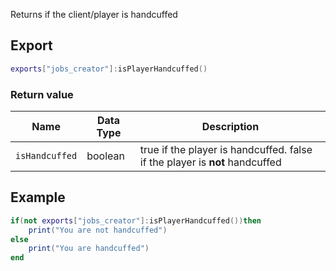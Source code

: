Returns if the client/player is handcuffed

## Export
``` lua
exports["jobs_creator"]:isPlayerHandcuffed()
```

### Return value
| Name                | Data Type | Description                                   |
| -                   | -         | -                                             |
| `isHandcuffed`   | boolean | true if the player is handcuffed. false if the player is **not** handcuffed   |

## Example
``` lua
if(not exports["jobs_creator"]:isPlayerHandcuffed())then
    print("You are not handcuffed")
else
    print("You are handcuffed")
end
```
